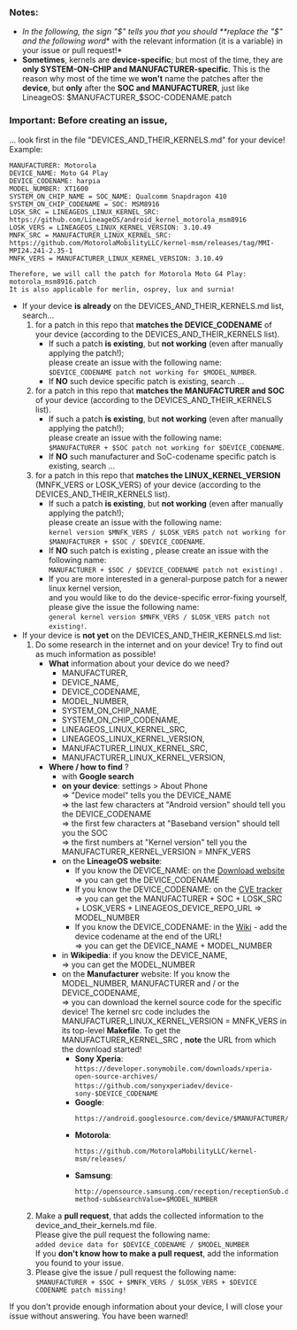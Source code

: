 ### Notes: 
- *In the following, the sign "$" tells you that you should **replace the "$" and the following word** with the relevant information (it is a variable) in your issue or pull request!*
- **Sometimes**, kernels are **device-specific**; but most of the time, they are **only SYSTEM-ON-CHIP and MANUFACTURER-specific**. This is the reason why most of the time we **won't** name the patches after the **device**, but **only** after the **SOC and MANUFACTURER**, just like LineageOS: $MANUFACTURER_$SOC-CODENAME.patch

### Important: Before creating an issue, 
... look first in the file "DEVICES_AND_THEIR_KERNELS.md" for your device! 
  Example:<br/>
 ```
 MANUFACTURER: Motorola
 DEVICE_NAME: Moto G4 Play 
 DEVICE_CODENAME: harpia 
 MODEL_NUMBER: XT1600 
 SYSTEM_ON_CHIP_NAME = SOC_NAME: Qualcomm Snapdragon 410 
 SYSTEM_ON_CHIP_CODENAME = SOC: MSM8916
 LOSK_SRC = LINEAGEOS_LINUX_KERNEL_SRC: https://github.com/LineageOS/android_kernel_motorola_msm8916
 LOSK_VERS = LINEAGEOS_LINUX_KERNEL_VERSION: 3.10.49
 MNFK_SRC = MANUFACTURER_LINUX_KERNEL_SRC: https://github.com/MotorolaMobilityLLC/kernel-msm/releases/tag/MMI-MPI24.241-2.35-1 
 MNFK_VERS = MANUFACTURER_LINUX_KERNEL_VERSION: 3.10.49
 
 Therefore, we will call the patch for Motorola Moto G4 Play: motorola_msm8916.patch 
 It is also applicable for merlin, osprey, lux and surnia!
 ```
 
  - If your device **is already** on the DEVICES_AND_THEIR_KERNELS.md list, search... 
    1. for a patch in this repo that **matches the DEVICE_CODENAME** of your device 
    (according to the DEVICES_AND_THEIR_KERNELS list). 
        - If such a patch **is existing**, but **not working** (even after manually applying the patch!); <br>
          please create an issue with the following name:<br> 
          ``$DEVICE_CODENAME patch not working for $MODEL_NUMBER``. 
        - If **NO** such device specific patch is existing, search ...
    2. for a patch in this repo that **matches the MANUFACTURER and SOC** of your device 
    (according to the DEVICES_AND_THEIR_KERNELS list). 
        - If such a patch **is existing**, but **not working** (even after manually applying the patch!); <br>
          please create an issue with the following name:<br>
          ``$MANUFACTURER + $SOC patch not working for $DEVICE_CODENAME``. 
        - If **NO** such manufacturer and SoC-codename specific patch is existing, search ...
    3. for a patch in this repo that **matches the LINUX_KERNEL_VERSION** (MNFK_VERS or LOSK_VERS) of your device
    (according to the DEVICES_AND_THEIR_KERNELS list). 
        - If such a patch **is existing**, but **not working** (even after manually applying the patch!); <br>
          please create an issue with the following name:<br>
          ``kernel version $MNFK_VERS / $LOSK_VERS patch not working for $MANUFACTURER + $SOC / $DEVICE_CODENAME``.<br/>
        - If **NO** such patch is existing , please create an issue with the following name: <br/>
          ``MANUFACTURER + $SOC / $DEVICE_CODENAME patch not existing!`` . 
        - If you are more interested in a general-purpose patch for a newer linux kernel version, <br>
          and you would like to do the device-specific error-fixing yourself, please give the issue the following name:<br>
          ``general kernel version $MNFK_VERS / $LOSK_VERS patch not existing!``. 
  - If your device is **not yet** on the DEVICES_AND_THEIR_KERNELS.md list: 
    1. Do some research in the internet and on your device! Try to find out as much information as possible!
       - **What** information about your device do we need? 
           - MANUFACTURER, 
           - DEVICE_NAME, 
           - DEVICE_CODENAME, 
           - MODEL_NUMBER, 
           - SYSTEM_ON_CHIP_NAME, 
           - SYSTEM_ON_CHIP_CODENAME, 
           - LINEAGEOS_LINUX_KERNEL_SRC, 
           - LINEAGEOS_LINUX_KERNEL_VERSION, 
           - MANUFACTURER_LINUX_KERNEL_SRC, 
           - MANUFACTURER_LINUX_KERNEL_VERSION,  
       - **Where / how to find** ? 
           - with **Google search**
           - **on your device**: settings > About Phone <br/>
             => "Device model" tells you the DEVICE_NAME <br/>
             => the last few characters at "Android version" should tell you the DEVICE_CODENAME <br/>
             => the first few characters at "Baseband version" should tell you the SOC <br/>
             => the first numbers at "Kernel version" tell you the MANUFACTURER_KERNEL_VERSION = MNFK_VERS 
           - on the **LineageOS website**: <br/>
               - If you know the DEVICE_NAME: on the [Download website](https://download.lineageos.org/) <br/>
                 => you can get the DEVICE_CODENAME
               - If you know the DEVICE_CODENAME: on the [CVE tracker](https://cve.lineageos.org/devices/)<br/>
                 => you can get the MANUFACTURER + SOC + LOSK_SRC + LOSK_VERS + LINEAGEOS_DEVICE_REPO_URL => MODEL_NUMBER
               - If you know the DEVICE_CODENAME: in the [Wiki](https://wiki.lineageos.org/) - add the device codename at the end of the URL! <br/>
                 => you can get the DEVICE_NAME + MODEL_NUMBER 
           - in **Wikipedia**: if you know the DEVICE_NAME, <br/>
             => you can get the MODEL_NUMBER
           - on the **Manufacturer** website: If you know the MODEL_NUMBER, MANUFACTURER and / or the DEVICE_CODENAME, <br/>
             => you can download the kernel source code for the specific device! 
             The kernel src code includes the MANUFACTURER_LINUX_KERNEL_VERSION = MNFK_VERS in its top-level **Makefile**. 
             To get the MANUFACTURER_KERNEL_SRC , **note** the URL from which the download started! <br/>
             - **Sony Xperia**:<br/>
               ``https://developer.sonymobile.com/downloads/xperia-open-source-archives/``<br>
               ``https://github.com/sonyxperiadev/device-sony-$DEVICE_CODENAME``
             - **Google**:<br/>
               ```       
               https://android.googlesource.com/device/$MANUFACTURER/$DEVICE_CODENAME/
               ```
             - **Motorola**:<br/>
               ```
               https://github.com/MotorolaMobilityLLC/kernel-msm/releases/
               ```
             - **Samsung**:<br/>
               ```
               http://opensource.samsung.com/reception/receptionSub.do?method-sub&searchValue=$MODEL_NUMBER    
               ```    
    2. Make a **pull request**, that adds the collected information to the device_and_their_kernels.md file. <br/>
       Please give the pull request the following name: <br/>
       ``added device data for $DEVICE_CODENAME / $MODEL_NUMBER`` <br/>
       If you **don't know how to make a pull request**, add the information you found to your issue. 
    3. Please give the issue / pull request the following name:<br>
       ``$MANUFACTURER + $SOC + $MNFK_VERS / $LOSK_VERS + $DEVICE CODENAME patch missing!``

If you don't provide enough information about your device, I will close your issue without answering. You have been warned! 
   
